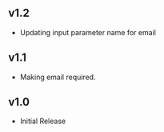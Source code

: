 v1.2
----
- Updating input parameter name for email

v1.1
-----
- Making email required.

v1.0
----
- Initial Release